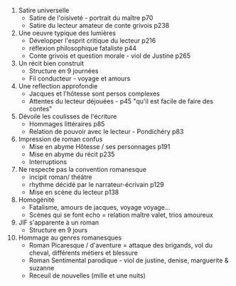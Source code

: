 1. Satire universelle
    - Satire de l'oisiveté - portrait du maître p70
    - Satire du lecteur amateur de conte grivois p238
2. Une oeuvre typique des lumières
    - Développer l'esprit critique du lecteur p216
    - réflexion philosophique fataliste p44
    - Conte grivois et question morale - viol de Justine p265
3. Un récit bien construit
    - Structure en 9 journées
    - Fil conducteur - voyage et amours
4. Une reflection approfondie
    - Jacques et l'hôtesse sont persos complexes
    - Attentes du lecteur déjouées - p45 "qu'il est facile de faire des contes"
5. Dévoile les coulisses de l'écriture
    - Hommages littéraires p85
    - Relation de pouvoir avec le lecteur - Pondichéry p83
6. Impression de roman confus
    - Mise en abyme Hôtesse / ses personnages p191
    - Mise en abyme du récit p235
    - Interruptions
7. Ne respecte pas la convention romanesque
   - incipit roman/ théâtre
   - rhythme décidé par le narrateur-écrivain p129
   - Mise en scène du lecteur p138
8. Homogénité
    - Fatalisme, amours de jacques, voyage voyage...
    - Scènes qui se font echo = relation maître valet, trios amoureux
9. JlF s'apparente à un roman
   - Structure en 9 jours
10. Hommage au genres romanesques
    - Roman Picaresque / d'aventure = attaque des brigands, vol du cheval, différents métiers et blessure
    - Roman Sentimental parodique - viol de justine, denise, marguerite & suzanne
    - Receuil de nouvelles (mille et une nuits)